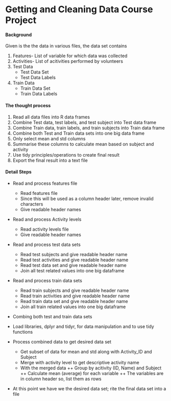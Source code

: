 # Getting and Cleaning Data Course Project

#### Background
Given is the the data in various files, the data set contains
1. Features- List of variable for which data was collected
2. Activities-	List of acitivities performed by volunteers
3. Test Data
	+ Test Data Set
	+ Test Data Labels
4. Train Data 
	+ Train Data Set
	+ Train Data Labels  

#### The thought process
1. Read all data files into R data frames
2. Combine Test data, test labels, and test subject into Test data frame
3. Combine Train data, train labels, and train subjects into Train data frame
4. Combine both Test and Train data sets into one big data frame
5. Only select mean and std columns
6. Summarise these columns to calculate mean based on subject and activity
7. Use tidy principles/operations to create final result
8. Export the final result into a text file

#### Detail Steps
* Read and process features file
	+ Read features file
	+ Since this will be used as a column header later, remove invalid characters
	+ Give readable header names

* Read and process Activity levels
	+ Read activity levels file
	+ Give readable header names 

* Read and process test data sets
	+ Read test subjects and give readable header name
	+ Read test activities and give readable header name
	+ Read test data set and give readable header name
	+ Join all test related values into one big dataframe

* Read and process train data sets
	+ Read train subjects and give readable header name
	+ Read train activities and give readable header name
	+ Read train data set and give readable header name
	+ Join all train related values into one big dataframe

* Combing both test and train data sets
* Load libraries, dplyr and tidyr, for data manipulation and to use tidy functions

* Process combined data to get desired data set 
	+ Get subset of data for mean and std along with Activity_ID and Subject
	+ Merge with activity level to get descriptive activity name
	+ With the merged data
	++ Group by acitivity (ID, Name) and Subject
  	++ Calculate mean (average) for each variable 
  	++ The variables are in column header so, list them as rows

* At this point we have we the desired data set; rite the final data set into a file